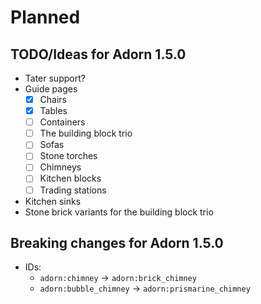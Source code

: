 # Planned

## TODO/Ideas for Adorn 1.5.0
- Tater support?
- Guide pages
  - [X] Chairs
  - [X] Tables
  - [ ] Containers
  - [ ] The building block trio
  - [ ] Sofas
  - [ ] Stone torches
  - [ ] Chimneys
  - [ ] Kitchen blocks
  - [ ] Trading stations
- Kitchen sinks
- Stone brick variants for the building block trio

## Breaking changes for Adorn 1.5.0
- IDs:
  - `adorn:chimney` → `adorn:brick_chimney`
  - `adorn:bubble_chimney` -> `adorn:prismarine_chimney`
